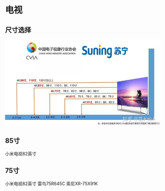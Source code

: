 # 电视

## 尺寸选择

![](../.gitbook/assets/image.png)

## 85寸

小米电视82英寸

## 75寸

小米电视82英寸 雷鸟75R645C 索尼XR-75X91K
